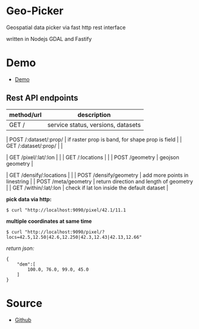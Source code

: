 Geo-Picker
==========

Geospatial data picker via fast http rest interface

written in Nodejs GDAL and Fastify

# Demo

* [Demo](https://opengeo.tech/geo-picker/)

## Rest API endpoints

|method/url  | description |
|---|---|
| GET / | service status, versions, datasets |

| POST /:dataset/:prop/ | if raster prop is band, for shape prop is field |
| GET /:dataset/:prop/ | |

| GET /pixel/:lat/:lon | |
| GET /:locations | |
| POST /geometry | geojson geometry |

| GET /densify/:locations | |
| POST /densify/geometry | add more points in linestring |
| POST /meta/geometry | return direction and length of geometry |
| GET /within/:lat/:lon | check if lat lon inside the default dataset |


**pick data via http:**
```
$ curl "http://localhost:9090/pixel/42.1/11.1
```

**multiple coordinates at same time**
```
$ curl "http://localhost:9090/pixel/?locs=42.5,12.50|42.6,12.250|42.3,12.43|42.13,12.66"
```
*return json:*
```
{
	"dem":[
		100.0, 76.0, 99.0, 45.0
	]
}
```

# Source

* [Github](https://github.com/opengeo-tech/geo-picker)
